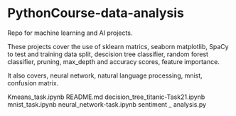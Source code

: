 # PythonCourse-data-analysis
Repo for machine learning and AI projects.

These projects cover the use of sklearn matrics, seaborn matplotlib, SpaCy to test and training data split, descision tree classifier, random forest classifier, pruning, max_depth and accuracy scores, feature importance.

It also covers, neural network, natural language processing, mnist, confusion matrix.


Kmeans_task.ipynb
README.md
decision_tree_titanic-Task21.ipynb
mnist_task.ipynb
neural_network-task.ipynb
sentiment _ analysis.py
